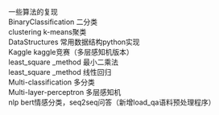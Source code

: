 一些算法的复现<br>
BinaryClassification 二分类<br>
clustering k-means聚类<br>
DataStructures 常用数据结构python实现<br>
Kaggle kaggle竞赛（多层感知机版本）<br>
least_square _method 最小二乘法<br>
least_square _method 线性回归<br>
Multi-classification 多分类<br>
Multi-layer-perceptron 多层感知机<br>
nlp bert情感分类，seq2seq问答（新增load_qa语料预处理程序）<br>
